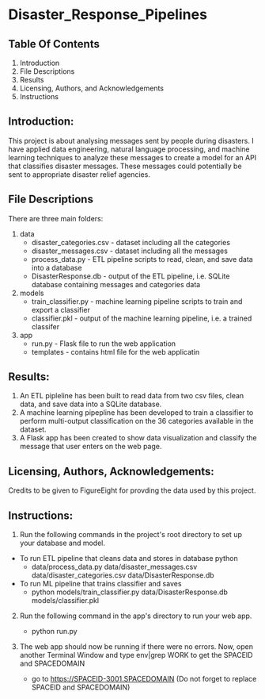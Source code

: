 # Disaster_Response_Pipelines

## Table Of Contents
  1. Introduction
  2. File Descriptions
  3. Results
  4. Licensing, Authors, and Acknowledgements
  5. Instructions
 
## Introduction:
This project is about analysing messages sent by people during disasters. I have applied data engineering, natural language processing, and machine learning techniques to analyze these messages to create a model for an API that classifies disaster messages. These messages could potentially be sent to appropriate disaster relief agencies.

## File Descriptions
There are three main folders:

1. data
    - disaster_categories.csv - dataset including all the categories
    - disaster_messages.csv - dataset including all the messages
    - process_data.py - ETL pipeline scripts to read, clean, and save data into a database
    - DisasterResponse.db - output of the ETL pipeline, i.e. SQLite database containing messages and categories data
2. models
    - train_classifier.py - machine learning pipeline scripts to train and export a classifier
    - classifier.pkl - output of the machine learning pipeline, i.e. a trained classifer
3. app
    - run.py - Flask file to run the web application
    - templates - contains html file for the web applicatin
    
## Results:

1. An ETL pipleline has been built to read data from two csv files, clean data, and save data into a SQLite database.
2. A machine learning pipepline has been developed to train a classifier to perform multi-output classification on the 36 categories available in the dataset.
3. A Flask app has been created to show data visualization and classify the message that user enters on the web page.

## Licensing, Authors, Acknowledgements:

Credits to be given to FigureEight for provding the data used by this project.

## Instructions:

1. Run the following commands in the project's root directory to set up your database and model.

  - To run ETL pipeline that cleans data and stores in database python 
    - data/process_data.py data/disaster_messages.csv data/disaster_categories.csv data/DisasterResponse.db
  - To run ML pipeline that trains classifier and saves 
    - python models/train_classifier.py data/DisasterResponse.db models/classifier.pkl

2. Run the following command in the app's directory to run your web app. 
    - python run.py
    
3. The web app should now be running if there were no errors. Now, open another Terminal Window and type env|grep WORK to get the SPACEID and SPACEDOMAIN
    - go to https://SPACEID-3001.SPACEDOMAIN (Do not forget to replace SPACEID and SPACEDOMAIN)
